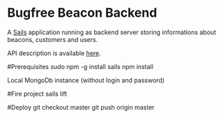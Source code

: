 # Bugfree Beacon Backend

A [Sails](http://sailsjs.org) application running as backend server storing informations about beacons, customers and users.

API description is available [here](api/README.md).

#Prerequisites
    sudo npm -g install sails
    npm install

Local MongoDb instance (without login and password)

#Fire project
    sails lift

#Deploy
    git checkout master
    git push origin master
